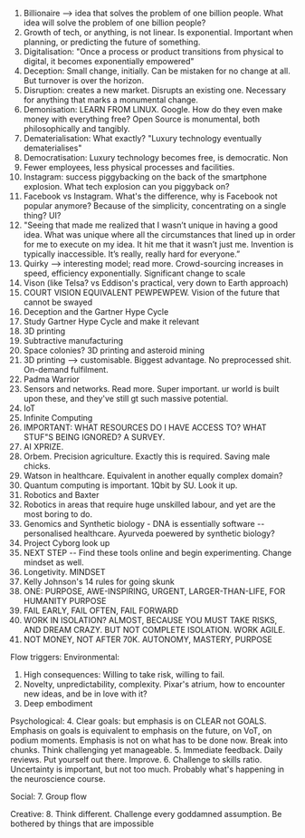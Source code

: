 1. Billionaire --> idea that solves the problem of one billion people. What idea will solve the problem of one billion people?
2. Growth of tech, or anything, is not linear. Is exponential. Important when planning, or predicting the future of something. 
3. Digitalisation: "Once a process or product transitions from physical to digital, it becomes exponentially empowered"
4. Deception: Small change, initially. Can be mistaken for no change at all. But turnover is over the horizon. 
5. Disruption: creates a new market. Disrupts an existing one. Necessary for anything that marks a monumental change. 
6. Demonisation: LEARN FROM LINUX. Google. How do they even make money with everything free? Open Source is monumental, both philosophically and tangibly. 
7. Dematerialisation: What exactly? "Luxury technology eventually dematerialises"
8. Democratisation: Luxury technology becomes free, is democratic. Non
9. Fewer employees, less physical processes and facilities. 
10. Instagram: success piggybacking on the back of the smartphone explosion. What tech explosion can you piggyback on? 
11. Facebook vs Instagram. What's the difference, why is Facebook not popular anymore? Because of the simplicity, concentrating on a single thing? UI? 
12. "Seeing that made me realized that I wasn’t unique in having a good idea. What was unique where all the circumstances that lined up in order for me to execute on my idea. It hit me that it wasn’t just me. Invention is typically inaccessible. It’s really, really hard for everyone.”
13. Quirky --> interesting model; read more. Crowd-sourcing increases in speed, efficiency exponentially. Significant change to scale
14. Vison (like Telsa? vs Eddison's practical, very down to Earth approach)
15. COURT VISION EQUIVALENT PEWPEWPEW. Vision of the future that cannot be swayed
16. Deception and the Gartner Hype Cycle
17. Study Gartner Hype Cycle and make it relevant
18. 3D printing
19. Subtractive manufacturing
20. Space colonies? 3D printing and asteroid mining
21. 3D printing --> customisable. Biggest advantage. No preprocessed shit. On-demand fulfilment.
22. Padma Warrior
23. Sensors and networks. Read more. Super important. ur world is built upon these, and they've still gt such massive potential.
24. IoT
25. Infinite Computing
26. IMPORTANT: WHAT RESOURCES DO I HAVE ACCESS TO? WHAT STUF"S BEING IGNORED? A SURVEY. 
27. AI XPRIZE.
28. Orbem. Precision agriculture. Exactly this is required. Saving male chicks.
29. Watson in healthcare. Equivalent in another equally complex domain? 
30. Quantum computing is important. 1Qbit by SU. Look it up. 
31. Robotics and Baxter
32. Robotics in areas that require huge unskilled labour, and yet are the most boring to do. 
33. Genomics and Synthetic biology - DNA is essentially software -- personalised healthcare. Ayurveda poewered by synthetic biology?
34. Project Cyborg look up
35. NEXT STEP -- Find these tools online and begin experimenting. Change mindset as well. 
36. Longetivity. 
MINDSET
38. Kelly Johnson's 14 rules for going skunk
39. ONE: PURPOSE, AWE-INSPIRING, URGENT, LARGER-THAN-LIFE, FOR HUMANITY PURPOSE
40. FAIL EARLY, FAIL OFTEN, FAIL FORWARD
41. WORK IN ISOLATION? ALMOST, BECAUSE YOU MUST TAKE RISKS, AND DREAM CRAZY. BUT NOT COMPLETE ISOLATION. WORK AGILE. 
42. NOT MONEY, NOT AFTER 70K. AUTONOMY, MASTERY, PURPOSE

Flow triggers:
Environmental:
1. High consequences: Willing to take risk, willing to fail. 
2. Novelty, unpredictability, complexity. Pixar's atrium, how to encounter new ideas, and be in love with it?
3. Deep embodiment

Psychological:
4. Clear goals: but emphasis is on CLEAR not GOALS. Emphasis on goals is equivalent to emphasis on the future, on VoT, on podium moments. Emphasis is not on what has to be done now. Break into chunks. Think challenging yet manageable. 
5. Immediate feedback. Daily reviews. Put yourself out there. Improve. 
6. Challenge to skills ratio. Uncertainty is important, but not too much. Probably what's happening in the neuroscience course. 


Social:
7. Group flow

Creative:
8. Think different. Challenge every goddamned assumption. Be bothered by things that are impossible
